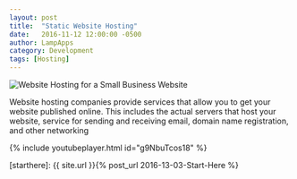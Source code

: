 ```yaml
---
layout: post
title:  "Static Website Hosting"
date:   2016-11-12 12:00:00 -0500
author: LampApps
category: Development
tags: [Hosting]
---
```


![Website Hosting for a Small Business Website]({{site.url}}/images/website-hosting.jpg "Website Hosting for a Small Business Website")

Website hosting companies provide services that allow you to get your website published online. This includes the actual servers that host your website, service for sending and receiving email, domain name registration, and other networking 

<!--more-->

{% include youtubeplayer.html id="g9NbuTcos18" %}


[starthere]: {{ site.url }}{% post_url 2016-13-03-Start-Here %}

[zoho]: https://www.zoho.com/mail/zohomail-pricing2.html

